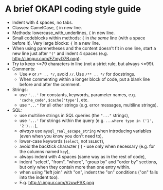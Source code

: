 # A brief OKAPI coding style guide

- Indent with 4 spaces, no tabs.
- Classes: CamelCase, `{` in new line.
- Methods: lowercase_with_underlines, `{` in new line.
- Small codeblocks within methods: `{` in *the same* line (with a space before
  it). Very large blocks: `{` in a new line.
- When using parenetheses and the content doesn't fit in one line, start
  a new line just after `"("` and indent 4 spaces (e.g.
  http://i.imgur.com/FZmyD7B.png).
- Try to keep <=79 characters in line (not a strict rule, but always <=99).
- Comments:
  - Use `#` or `/* .. */`, avoid `//`. Use `/** .. */` for docstrings.
  - When commenting within a longer block of code, put a blank line before
    and after the comment.
- Strings:
  - use `'...'` for constants, keywords, parameter names, e.g.
    `'cache_code'`, `$cache['type']`, etc.
  - use `"..."` for all other strings (e.g. error messages, multiline strings).
- SQL:
  - use multiline strings in SQL queries (the `"..."` strings),
  - use `'...'` for strings within the query (e.g.
    `...where type in ('1', '2')...`),
  - *always* use `mysql_real_escape_string` when introducing variables (even
    when you know you don't need to),
  - lower-case keywords (`select`, not `SELECT`),
  - avoid the backtick character (\`) - use only when necessary (e.g. for the
    columns named `key`),
  - always indent with 4 spaces (same way as in the rest of code),
  - indent "select", "from", "where", "group by" and "order by" sections,
    but only when they contain more than one entry within.
  - when using "left join" with "on", indent the "on" conditions ("on" falls
    into the indent too).
  - E.g. http://i.imgur.com/VzuwPSX.png
